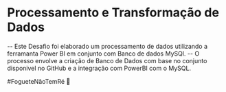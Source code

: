 # Processamento e Transformação de Dados

-- Este Desafio foi elaborado um processamento de dados utilizando a ferramanta Power BI em conjunto com Banco de dados MySQl. 
-- O processo envolve a criação de Banco de Dados com base no conjunto disponivel no GitHub e a integração com PowerBI com o MySQL.

 #FogueteNãoTemRé 🚀

